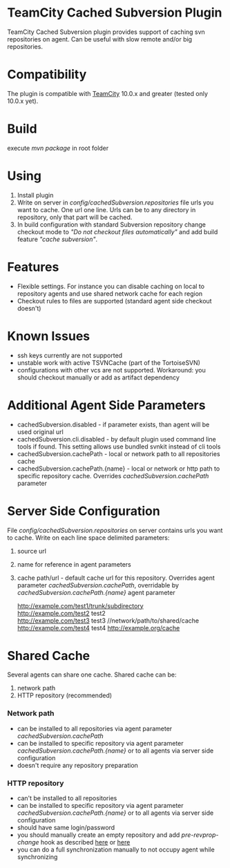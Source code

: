 # TeamCity Cached Subversion Plugin

TeamCity Cached Subversion plugin provides support of caching svn repositories on agent.
Can be useful with slow remote and/or big repositories.

# Compatibility

The plugin is compatible with [TeamCity](https://www.jetbrains.com/teamcity/download/) 10.0.x and greater (tested only 10.0.x yet).
 
# Build

execute *mvn package* in root folder

# Using

1. Install plugin
2. Write on server in *config/cachedSubversion.repositories* file urls you want to cache. One url one line. Urls can be to any directory in repository, only that part will be cached.
3. In build configuration with standard Subversion repository change checkout mode to *"Do not checkout files automatically"* and add build feature *"cache subversion"*.

# Features

* Flexible settings. For instance you can disable caching on local to repository agents and use shared network cache for each region
* Checkout rules to files are supported (standard agent side checkout doesn't)

# Known Issues

* ssh keys currently are not supported
* unstable work with active TSVNCache (part of the TortoiseSVN) 
* configurations with other vcs are not supported. Workaround: you should checkout manually or add as artifact dependency

# Additional Agent Side Parameters

* cachedSubversion.disabled - if parameter exists, than agent will be used original url
* cachedSubversion.cli.disabled - by default plugin used command line tools if found. This setting allows use bundled svnkit instead of cli tools
* cachedSubversion.cachePath - local or network path to all repositories cache
* cachedSubversion.cachePath.{name} - local or network or http path to specific repository cache. Overrides *cachedSubversion.cachePath* parameter 

# Server Side Configuration

File *config/cachedSubversion.repositories* on server contains urls you want to cache. Write on each line space delimited parameters:

1. source url
2. name for reference in agent parameters
3. cache path/url - default cache url for this repository. Overrides agent parameter *cachedSubversion.cachePath*, overridable by *cachedSubversion.cachePath.{name}* agent parameter   

    http://example.com/test1/trunk/subdirectory    
    http://example.com/test2 test2    
    http://example.com/test3 test3 //network/path/to/shared/cache    
    http://example.com/test4 test4 http://example.org/cache  

# Shared Cache

Several agents can share one cache. Shared cache can be:

1. network path
2. HTTP repository (recommended)

### Network path

* can be installed to all repositories via agent parameter *cachedSubversion.cachePath* 
* can be installed to specific repository via agent parameter *cachedSubversion.cachePath.{name}* or to all agents via server side configuration
* doesn't require any repository preparation

### HTTP repository
* can't be installed to all repositories
* can be installed to specific repository via agent parameter *cachedSubversion.cachePath.{name}* or to all agents via server side configuration
* should have same login/password
* you should manually create an empty repository and add *pre-revprop-change* hook as described [here](http://www.microhowto.info/howto/mirror_a_subversion_repository.html) or [here](http://www.cardinalpath.com/how-to-use-svnsync-to-create-a-mirror-backup-of-your-subversion-repository/) 
* you can do a full synchronization manually to not occupy agent while synchronizing